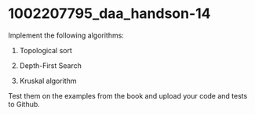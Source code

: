# 1002207795_daa_handson-14
Implement the following algorithms:

1. Topological sort

2. Depth-First Search

3. Kruskal algorithm

Test them on the examples from the book and upload your code and tests to Github.
